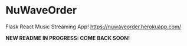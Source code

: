 # NuWaveOrder

Flask React Music Streaming App!
https://nuwaveorder.herokuapp.com/

**NEW README IN PROGRESS: COME BACK SOON!**
